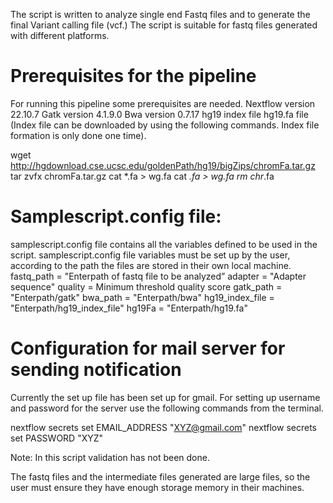 The script is written to analyze single end Fastq files and to generate the final Variant calling file (vcf.) The script is suitable for fastq files generated with different platforms.

# Prerequisites for the pipeline
For running this pipeline some prerequisites are needed.
Nextflow version 22.10.7
Gatk version 4.1.9.0
Bwa version 0.7.17
hg19 index file
hg19.fa file
(Index file can be downloaded by using the following commands.
Index file formation is only done one time).

wget http://hgdownload.cse.ucsc.edu/goldenPath/hg19/bigZips/chromFa.tar.gz
tar zvfx chromFa.tar.gz cat *.fa > wg.fa
cat *.fa > wg.fa
rm chr*.fa

# Samplescript.config file:
samplescript.config file contains all the variables defined to be used in the script.
samplescript.config file variables must be set up by the user, according to the path the files are stored in their own local machine. 
fastq_path = "Enterpath of fastq file to be analyzed”
adapter = "Adapter sequence"
quality = Minimum threshold quality score
gatk_path = "Enterpath/gatk"
bwa_path = "Enterpath/bwa"
hg19_index_file = "Enterpath/hg19_index_file"
hg19Fa = "Enterpath/hg19.fa"

# Configuration for mail server for sending notification
Currently the set up file has been set up for gmail.
For setting up username and password for the server use the following commands from the terminal.

nextflow secrets set EMAIL_ADDRESS "XYZ@gmail.com"
nextflow secrets set PASSWORD "XYZ"

Note: In this script validation has not been done.

The fastq files and the intermediate files generated are large files, so the user must ensure they have enough storage memory in their machines.

 








